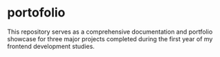 # portofolio
This repository serves as a comprehensive documentation and portfolio showcase for three major projects completed during the first year of my frontend development studies. 
